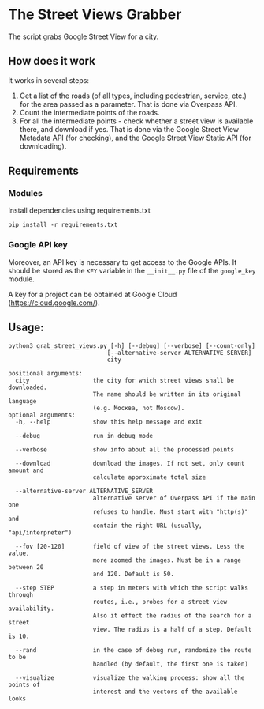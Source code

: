 # The Street Views Grabber

The script grabs Google Street View for a city.

## How does it work
It works in several steps:
1. Get a list of the roads (of all types, including pedestrian, service, etc.) for the area passed as a parameter. That
is done via Overpass API.
2. Count the intermediate points of the roads.
3. For all the intermediate points - check whether a street view is available there, and download if yes. That is done
via the Google Street View Metadata API (for checking), and the Google Street View Static API (for downloading).

## Requirements

### Modules

Install dependencies using requirements.txt

```shell
pip install -r requirements.txt
```

### Google API key
Moreover, an API key is necessary to get access to the Google APIs. It should be stored as the `KEY` variable in the
`__init__.py` file of the `google_key` module.

A key for a project can be obtained at Google Cloud (https://cloud.google.com/).

## Usage:
```
python3 grab_street_views.py [-h] [--debug] [--verbose] [--count-only]
                            [--alternative-server ALTERNATIVE_SERVER]
                            city

positional arguments:
  city                  the city for which street views shall be downloaded.
                        The name should be written in its original language
                        (e.g. Москва, not Moscow).
optional arguments:
  -h, --help            show this help message and exit

  --debug               run in debug mode

  --verbose             show info about all the processed points

  --download            download the images. If not set, only count amount and
                        calculate approximate total size 

  --alternative-server ALTERNATIVE_SERVER
                        alternative server of Overpass API if the main one
                        refuses to handle. Must start with "http(s)" and
                        contain the right URL (usually, "api/interpreter")

  --fov [20-120]        field of view of the street views. Less the value,
                        more zoomed the images. Must be in a range between 20
                        and 120. Default is 50.

  --step STEP           a step in meters with which the script walks through
                        routes, i.e., probes for a street view availability.
                        Also it effect the radius of the search for a street
                        view. The radius is a half of a step. Default is 10.

  --rand                in the case of debug run, randomize the route to be
                        handled (by default, the first one is taken)

  --visualize           visualize the walking process: show all the points of
                        interest and the vectors of the available looks
```
